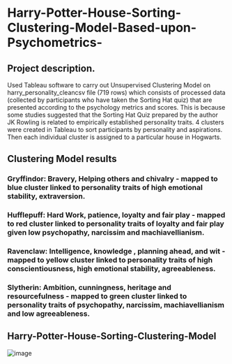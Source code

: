 # Harry-Potter-House-Sorting-Clustering-Model-Based-upon-Psychometrics-

## Project description. 
Used Tableau software to carry out Unsupervised Clustering Model on harry_personality_cleancsv file (719 rows) which consists of processed data (collected by participants who have taken the Sorting Hat quiz) that are presented according to the psychology metrics and scores. This is because some studies suggested that the Sorting Hat Quiz prepared by the author JK Rowling is related to empirically established personality traits. 4 clusters were created in Tableau to sort participants by personality and aspirations. Then each individual cluster is assigned to a particular house in Hogwarts.

## Clustering Model results
### Gryffindor: Bravery, Helping others and chivalry - mapped to blue cluster linked to personality traits of high emotional stability, extraversion.
### Hufflepuff: Hard Work, patience, loyalty and fair play - mapped to red cluster linked to personality traits of loyalty and fair play given low psychopathy, narcissim and machiavellianism.
### Ravenclaw: Intelligence, knowledge , planning ahead, and wit - mapped to yellow cluster linked to personality traits of high conscientiousness, high emotional stability, agreeableness.
### Slytherin: Ambition, cunningness, heritage and resourcefulness - mapped to green cluster linked to personality traits of psychopathy, narcissim, machiavellianism and low agreeableness.

## Harry-Potter-House-Sorting-Clustering-Model
![image](https://github.com/user-attachments/assets/f8ee608c-c061-4793-8b9c-3176f2b15493)

